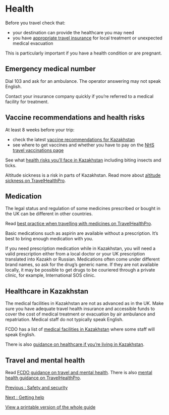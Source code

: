 # Health

Before you travel check that:

* your destination can provide the healthcare you may need
* you have [appropriate travel insurance](https://www.gov.uk/guidance/foreign-travel-insurance) for local treatment or unexpected medical evacuation

This is particularly important if you have a health condition or are pregnant.

## Emergency medical number

Dial 103 and ask for an ambulance. The operator answering may not speak English.

Contact your insurance company quickly if you’re referred to a medical facility for treatment.

## Vaccine recommendations and health risks

At least 8 weeks before your trip:

* check the latest [vaccine recommendations for Kazakhstan](https://travelhealthpro.org.uk/country/116/kazakhstan#Vaccine_Recommendations)
* see where to get vaccines and whether you have to pay on the [NHS travel vaccinations page](https://www.nhs.uk/conditions/travel-vaccinations/)

See what [health risks you’ll face in Kazakhstan](https://travelhealthpro.org.uk/country/116/kazakhstan) including biting insects and ticks.

Altitude sickness is a risk in parts of Kazakhstan. Read more about [altitude sickness on TravelHealthPro](https://travelhealthpro.org.uk/factsheet/26/altitude-illness).

## Medication

The legal status and regulation of some medicines prescribed or bought in the UK can be different in other countries.

Read [best practice when travelling with medicines on TravelHealthPro](https://travelhealthpro.org.uk/factsheet/43/medicines-abroad).

Basic medications such as aspirin are available without a prescription. It’s best to bring enough medication with you.

If you need prescription medication while in Kazakhstan, you will need a valid prescription either from a local doctor or your UK prescription translated into Kazakh or Russian. Medications often come under different brand names, so ask for the drug’s generic name. If they are not available locally, it may be possible to get drugs to be couriered through a private clinic, for example, International SOS clinic.

## Healthcare in Kazakhstan

The medical facilities in Kazakhstan are not as advanced as in the UK. Make sure you have adequate travel health insurance and accessible funds to cover the cost of medical treatment or evacuation by air ambulance and repatriation. Medical staff do not typically speak English.

FCDO has a list of [medical facilities in Kazakhstan](https://www.gov.uk/government/publications/kazakhstan-list-of-medical-facilities) where some staff will speak English.

There is also [guidance on healthcare if you’re living in Kazakhstan](https://www.gov.uk/guidance/living-in-kazakhstan).

## Travel and mental health

Read [FCDO guidance on travel and mental health](https://www.gov.uk/guidance/foreign-travel-advice-for-people-with-mental-health-issues). There is also [mental health guidance on TravelHealthPro](https://travelhealthpro.org.uk/factsheet/85/travelling-with-mental-health-conditions).

[Previous
:
Safety and security](/foreign-travel-advice/kazakhstan/safety-and-security)

[Next
:
Getting help](/foreign-travel-advice/kazakhstan/getting-help)

[View a printable version of the whole guide](/foreign-travel-advice/kazakhstan/print)